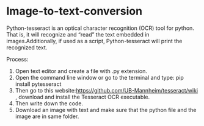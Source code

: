 # Image-to-text-conversion

Python-tesseract is an optical character recognition (OCR) tool for python. That is, it will recognize and “read” the text embedded in images.Additionally, if used as a script, Python-tesseract will print the recognized text.

Process:

1. Open text editor and create a file with .py extension.
2. Open the command line window or go to the terminal and type: pip install pytesseract
3. Then go to this website:https://github.com/UB-Mannheim/tesseract/wiki , download and install the Tesseract OCR executable.
4. Then write down the code.
5. Download an image with text and make sure that the python file and the image are in same folder.
